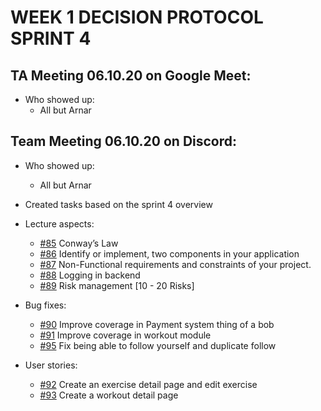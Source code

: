 # WEEK 1 DECISION PROTOCOL SPRINT 4

## TA Meeting 06.10.20 on Google Meet:
* Who showed up:
	* All but Arnar

## Team Meeting 06.10.20 on Discord:
* Who showed up:
    * All but Arnar

* Created tasks based on the sprint 4 overview
* Lecture aspects: 
	-   [#85](../-/issues/85) Conway’s Law
	-   [#86](../xFrednet/t-302-honn-2020-team-9/-/issues/86) Identify or implement, two components in your application
	-   [#87](../xFrednet/t-302-honn-2020-team-9/-/issues/87) Non-Functional requirements and constraints of your project. 
	-   [#88](../xFrednet/t-302-honn-2020-team-9/-/issues/88) Logging in backend
	-   [#89](../xFrednet/t-302-honn-2020-team-9/-/issues/89) Risk management [10 - 20 Risks]
* Bug fixes: 
	-   [#90](../xFrednet/t-302-honn-2020-team-9/-/issues/90) Improve coverage in Payment system thing of a bob
	-   [#91](../xFrednet/t-302-honn-2020-team-9/-/issues/91) Improve coverage in workout module
	-   [#95](../xFrednet/t-302-honn-2020-team-9/-/issues/95) Fix being able to follow yourself and duplicate follow
* User stories: 
	-   [#92](../xFrednet/t-302-honn-2020-team-9/-/issues/92) Create an exercise detail page and edit exercise
	-   [#93](../xFrednet/t-302-honn-2020-team-9/-/issues/93) Create a workout detail page



    
    
    
    
    
